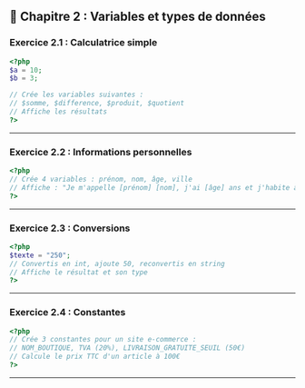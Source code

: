 ## 📝 Chapitre 2 : Variables et types de données

### Exercice 2.1 : Calculatrice simple
```php
<?php
$a = 10;
$b = 3;

// Crée les variables suivantes :
// $somme, $difference, $produit, $quotient
// Affiche les résultats
?>
```

---

### Exercice 2.2 : Informations personnelles
```php
<?php
// Crée 4 variables : prénom, nom, âge, ville
// Affiche : "Je m'appelle [prénom] [nom], j'ai [âge] ans et j'habite à [ville]"
?>
```

---

### Exercice 2.3 : Conversions
```php
<?php
$texte = "250";
// Convertis en int, ajoute 50, reconvertis en string
// Affiche le résultat et son type
?>
```

---

### Exercice 2.4 : Constantes
```php
<?php
// Crée 3 constantes pour un site e-commerce :
// NOM_BOUTIQUE, TVA (20%), LIVRAISON_GRATUITE_SEUIL (50€)
// Calcule le prix TTC d'un article à 100€
?>
```

---
